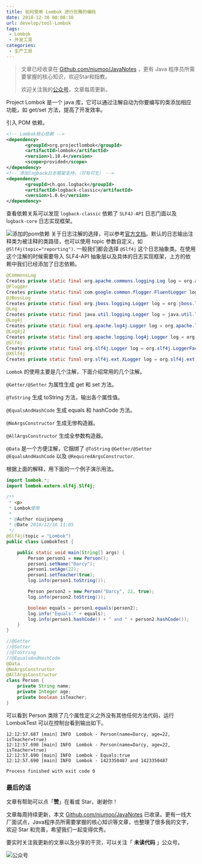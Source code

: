```yaml
---
title: 如何使用 Lombok 进行优雅的编码
date: 2018-12-30 00:08:10
url: develop/tool-Lombok
tags:
 - Lombok
 - 开发工具
categories:
 - 生产工具
---
```


> 文章已经收录在 [Github.com/niumoo/JavaNotes](https://github.com/niumoo/JavaNotes) ，更有 Java 程序员所需要掌握的核心知识，欢迎Star和指教。
>
> 欢迎关注我的[公众号](https://github.com/niumoo/JavaNotes#%E5%85%AC%E4%BC%97%E5%8F%B7)，文章每周更新。

Project Lombok 是一个 java 库，它可以通过注解自动为你要编写的类添加相应功能，如 get/set 方法，提高了开发效率。

引入 POM 依赖。

```xml
<!-- Lombok核心依赖 -->
<dependency>
       <groupId>org.projectlombok</groupId>
       <artifactId>lombok</artifactId>
       <version>1.18.4</version>
       <scope>provided</scope>
</dependency>
<!-- 添加logback日志框架支持，（可有可无） -->
<dependency>
       <groupId>ch.qos.logback</groupId>
       <artifactId>logback-classic</artifactId>
       <version>1.0.6</version>
</dependency>
```
<!-- more -->

查看依赖关系可以发现 `logback-classic` 依赖了 `SLF4J-API` 日志门面以及 l`ogback-core` 日志实现框架。

![添加的pom依赖](https://cdn.jsdelivr.net/gh/niumoo/cdn-assets/2019/1544414938730.png)
关于日志注解的选择，可以参考[官方文档](https://www.projectlombok.org/features/log)。默认的日志输出注释类为被注释的类路径，也可以使用 topic 参数自定义，如`@Slf4j(topic="reporting")`. 一般我们都会选择 `@Slf4j` 这个日志抽象类。在使用这个注解的时候需要导入 SLF4-API 抽象层以及具体的日志实现框架，上方的依赖中我们已经添加了日志依赖。

```java
@CommonsLog
Creates private static final org.apache.commons.logging.Log log = org.apache.commons.logging.LogFactory.getLog(LogExample.class);
@Flogger
Creates private static final com.google.common.flogger.FluentLogger log = com.google.common.flogger.FluentLogger.forEnclosingClass();
@JBossLog
Creates private static final org.jboss.logging.Logger log = org.jboss.logging.Logger.getLogger(LogExample.class);
@Log
Creates private static final java.util.logging.Logger log = java.util.logging.Logger.getLogger(LogExample.class.getName());
@Log4j
Creates private static final org.apache.log4j.Logger log = org.apache.log4j.Logger.getLogger(LogExample.class);
@Log4j2
Creates private static final org.apache.logging.log4j.Logger log = org.apache.logging.log4j.LogManager.getLogger(LogExample.class);
@Slf4j
Creates private static final org.slf4j.Logger log = org.slf4j.LoggerFactory.getLogger(LogExample.class);
@XSlf4j
Creates private static final org.slf4j.ext.XLogger log = org.slf4j.ext.XLoggerFactory.getXLogger(LogExample.class);
```
`Lombok` 的使用主要是几个注解，下面介绍常用的几个注解。

`@Getter/@Setter`   为属性生成 get 和 set 方法。

`@ToString` 生成 toString 方法，输出各个属性值。

`@EqualsAndHashCode` 生成 equals 和 hashCode 方法。

`@NoArgsConstructor` 生成无惨构造器。

`@AllArgsConstructor` 生成全参数构造器。

`@Data` 是一个方便注解，它捆绑了 `@ToString` `@Getter/@Setter`  `@EqualsAndHashCode` 以及 `@RequiredArgsConstructor`.

根据上面的解释，用下面的一个例子演示用法。

```java
import lombok.*;
import lombok.extern.slf4j.Slf4j;

/**
 * <p>
 * Lombok使用
 *
 * @Author niujinpeng
 * @Date 2018/12/10 11:05
 */
@Slf4j(topic = "Lombok")
public class LombokTest {

    public static void main(String[] args) {
        Person person1 = new Person();
        person1.setName("Darcy");
        person1.setAge(22);
        person1.setTeacher(true);
        log.info(person1.toString());

        Person person2 = new Person("Darcy", 22, true);
        log.info(person2.toString());

        boolean equals = person1.equals(person2);
        log.info("Equals:" + equals);
        log.info(person1.hashCode() + " and " + person2.hashCode());
    }
}

//@Getter
//@Setter
//@ToString
//@EqualsAndHashCode
@Data
@NoArgsConstructor
@AllArgsConstructor
class Person {
    private String name;
    private Integer age;
    private boolean isTeacher;
}
```

可以看到 Person 类除了几个属性定义之外没有其他任何方法代码，运行 LombokTest 可以在控制台看到输出如下。

```log
12:12:57.687 [main] INFO  Lombok - Person(name=Darcy, age=22, isTeacher=true)
12:12:57.690 [main] INFO  Lombok - Person(name=Darcy, age=22, isTeacher=true)
12:12:57.690 [main] INFO  Lombok - Equals:true
12:12:57.690 [main] INFO  Lombok - 1423350487 and 1423350487

Process finished with exit code 0
```

### 最后的话

文章有帮助可以点「**赞**」在看或 Star，谢谢你！

文章每周持续更新，本文 [Github.com/niumoo/JavaNotes](https://github.com/niumoo/JavaNotes) 已收录。更有一线大厂面试点，Java程序员所需要掌握的核心知识等文章，也整理了很多我的文字，欢迎 Star 和完善，希望我们一起变得优秀。

要实时关注我更新的文章以及分享的干货，可以关注「 **未读代码** 」公众号。

![公众号](https://camo.githubusercontent.com/a2cbbcea06fb6653b2e0dc25acff3bf0d525a218/68747470733a2f2f63646e2e6a7364656c6976722e6e65742f67682f6e69756d6f6f2f63646e2d6173736574732f776562696e666f2f77656978696e2d7075626c69632e6a7067)